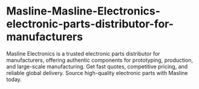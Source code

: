 # Masline-Masline-Electronics-electronic-parts-distributor-for-manufacturers
Masline Electronics is a trusted electronic parts distributor for manufacturers, offering authentic components for prototyping, production, and large-scale manufacturing. Get fast quotes, competitive pricing, and reliable global delivery. Source high-quality electronic parts with Masline today.
